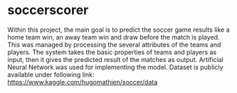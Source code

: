 # soccerscorer
Within this project, the main goal is to predict the soccer game results like a home team win, an away team win and draw before the match is played. This was managed by processing the several attributes of the teams and players. The system takes the basic properties of teams and players as input, then it gives the predicted result of the matches as output. Artificial Neural Network was used for implementing the model. Dataset is publicly available under following link: https://www.kaggle.com/hugomathien/soccer/data

